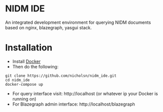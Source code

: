 # NIDM IDE
An integrated development environment for querying NIDM documents based on  nginx, blazegraph, yasgui stack.

# Installation
- Install [Docker](http://www.docker.com/)
- Then do the following:
```
git clone https://github.com/nicholsn/nidm_ide.git
cd nidm_ide
docker-compose up
```
- For query interface visit: http://localhost (or whatever ip your Docker is running on)
- For Blazegraph admin interface: http://localhost/blazegraph
